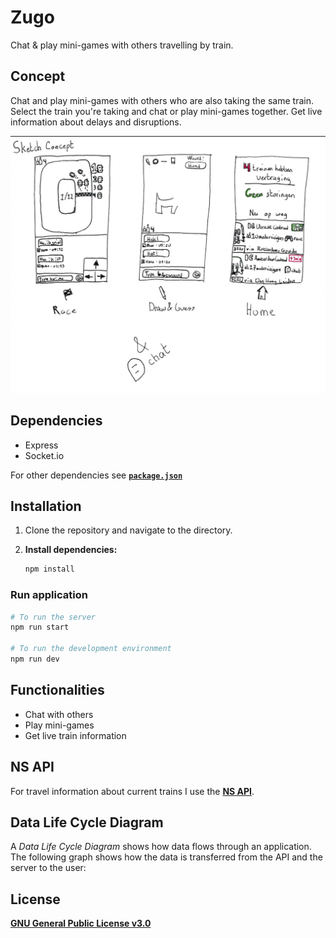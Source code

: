 # Zugo

Chat & play mini-games with others travelling by train.

## Concept

Chat and play mini-games with others who are also taking the same train. Select the train you're taking and chat or play mini-games together. Get live information about delays and disruptions.

![Concept sketch screens](concept/concept-sketch.png)

## Dependencies

* Express
* Socket.io

For other dependencies see [**`package.json`**](package.json)

## Installation

1. Clone the repository and navigate to the directory.

2. **Install dependencies:**

	```bash
	npm install
	```

### Run application

```bash
# To run the server
npm run start

# To run the development environment
npm run dev
```

## Functionalities

* Chat with others
* Play mini-games
* Get live train information

## NS API

For travel information about current trains I use the [**NS API**](https://www.ns.nl/en/travel-information/ns-api).

## Data Life Cycle Diagram

A *Data Life Cycle Diagram* shows how data flows through an application. The following graph shows how the data is transferred from the API and the server to the user:

## License

[**GNU General Public License v3.0**](LICENSE)